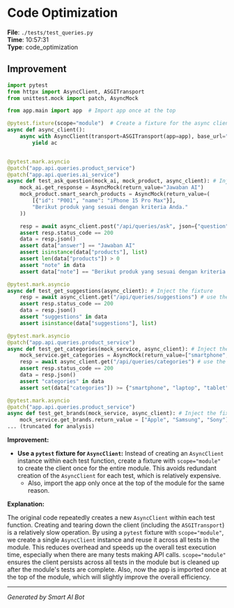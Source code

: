 # Code Optimization

**File**: `./tests/test_queries.py`  
**Time**: 10:57:31  
**Type**: code_optimization

## Improvement

```python
import pytest
from httpx import AsyncClient, ASGITransport
from unittest.mock import patch, AsyncMock

from app.main import app  # Import app once at the top

@pytest.fixture(scope="module")  # Create a fixture for the async client
async def async_client():
    async with AsyncClient(transport=ASGITransport(app=app), base_url="http://test") as ac:
        yield ac


@pytest.mark.asyncio
@patch("app.api.queries.product_service")
@patch("app.api.queries.ai_service")
async def test_ask_question(mock_ai, mock_product, async_client): # Inject the fixture
    mock_ai.get_response = AsyncMock(return_value="Jawaban AI")
    mock_product.smart_search_products = AsyncMock(return_value=(
        [{"id": "P001", "name": "iPhone 15 Pro Max"}], 
        "Berikut produk yang sesuai dengan kriteria Anda."
    ))

    resp = await async_client.post("/api/queries/ask", json={"question": "Apa laptop terbaik?"}) # use the injected client
    assert resp.status_code == 200
    data = resp.json()
    assert data["answer"] == "Jawaban AI"
    assert isinstance(data["products"], list)
    assert len(data["products"]) > 0
    assert "note" in data
    assert data["note"] == "Berikut produk yang sesuai dengan kriteria Anda."

@pytest.mark.asyncio
async def test_get_suggestions(async_client): # Inject the fixture
    resp = await async_client.get("/api/queries/suggestions") # use the injected client
    assert resp.status_code == 200
    data = resp.json()
    assert "suggestions" in data
    assert isinstance(data["suggestions"], list)

@pytest.mark.asyncio
@patch("app.api.queries.product_service")
async def test_get_categories(mock_service, async_client): # Inject the fixture
    mock_service.get_categories = AsyncMock(return_value=["smartphone", "laptop", "tablet"])
    resp = await async_client.get("/api/queries/categories") # use the injected client
    assert resp.status_code == 200
    data = resp.json()
    assert "categories" in data
    assert set(data["categories"]) >= {"smartphone", "laptop", "tablet"}

@pytest.mark.asyncio
@patch("app.api.queries.product_service")
async def test_get_brands(mock_service, async_client): # Inject the fixture
    mock_service.get_brands.return_value = ["Apple", "Samsung", "Sony"]
... (truncated for analysis)
```

**Improvement:**

*   **Use a `pytest` fixture for `AsyncClient`:**  Instead of creating an `AsyncClient` instance within each test function, create a fixture with `scope="module"` to create the client once for the entire module. This avoids redundant creation of the `AsyncClient` for each test, which is relatively expensive.
    *   Also, import the app only once at the top of the module for the same reason.

**Explanation:**

The original code repeatedly creates a new `AsyncClient` within each test function.  Creating and tearing down the client (including the `ASGITransport`) is a relatively slow operation. By using a `pytest` fixture with `scope="module"`, we create a single `AsyncClient` instance and reuse it across all tests in the module.  This reduces overhead and speeds up the overall test execution time, especially when there are many tests making API calls.  `scope="module"` ensures the client persists across all tests in the module but is cleaned up after the module's tests are complete.  Also, now the app is imported once at the top of the module, which will slightly improve the overall efficiency.

---
*Generated by Smart AI Bot*
